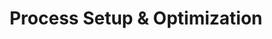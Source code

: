 ---
layout: sub-service
order: 5
title: "Process Setup & Optimization"
parent: "New Business Support"
description: "SLKone's Process Setup & Optimization services establish efficient and effective processes from the ground up, ensuring scalability, consistency, and operational excellence."
intro: "Establish efficient and effective processes from the ground up with SLKone's Process Setup & Optimization services, ensuring scalability, consistency, and operational excellence."
approach: "We collaborate with your team to design and implement streamlined processes that align with your strategic objectives. Our data-driven methodology identifies inefficiencies and optimizes workflows to enhance performance and support sustainable growth."
focus_areas:
  - title: "Core Process Design"
    content: "Develop and document essential business processes tailored to your organization's needs."
  - title: "Operational Efficiency"
    content: "Enhance process workflows to reduce waste, minimize costs, and improve productivity."
  - title: "Scalability Planning"
    content: "Design processes with scalability in mind to support future growth and adaptability."
  - title: "Quality Management"
    content: "Implement quality management systems to ensure consistent and high-quality outputs."
  - title: "Continuous Improvement"
    content: "Establish mechanisms for ongoing process evaluation and enhancement."
why_choose:
  - "Expertise in Process Design and Optimization"
  - "Customized Solutions for Unique Business Needs"
  - "Proven Methodologies for Operational Excellence"
  - "Focus on Scalability and Sustainable Growth"
  - "Comprehensive Quality Management Integration"
cta: "Contact us to establish efficient processes that drive your organization's success and operational excellence."
icon: "fa-play"
color: "coral"  # Updated to match parent service color
image: "/assets/images/backgrounds/process-setup-and-optimization.webp"
permalink: /services/organizational-design-and-alignment/process-setup-and-optimization
---
